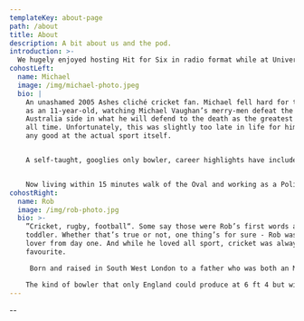 ```yaml
---
templateKey: about-page
path: /about
title: About
description: A bit about us and the pod.
introduction: >-
  We hugely enjoyed hosting Hit for Six in radio format while at University and when Covid-19 and lockdown hit, it only made sense to bring back the show as a podcast! It has kept us going during this tricky period and we has been great to get to speak about the game we both love with each other and some interesting guests. Thank you for listening!
cohostLeft:
  name: Michael
  image: /img/michael-photo.jpeg
  bio: |
    An unashamed 2005 Ashes cliché cricket fan. Michael fell hard for the game
    as an 11-year-old, watching Michael Vaughan’s merry-men defeat the legendary
    Australia side in what he will defend to the death as the greatest series of
    all time. Unfortunately, this was slightly too late in life for him to get
    any good at the actual sport itself.


    A self-taught, googlies only bowler, career highlights have included under-15 B-team player of the year and one-time figures of: 0.3 overs, 0 runs, 3 wickets. In addition to these heady heights as a player; as a fan Michael has devoured cricket in any form, through books, television, live matches, radio and now podcasts!


    Now living within 15 minutes walk of the Oval and working as a Policy Officer in local government, the best thing about Hit for Six for Michael is being able to talk about his favourite sport as much as he wants without fear of boring anyone!
cohostRight:
  name: Rob
  image: /img/rob-photo.jpg
  bio: >-
    ”Cricket, rugby, football“. Some say those were Rob’s first words as a
    toddler. Whether that’s true or not, one thing’s for sure - Rob was a sports
    lover from day one. And while he loved all sport, cricket was always his
    favourite. 

     Born and raised in South West London to a father who was both an MCC and Surrey member - trips to Lord’s and the Oval became de rigueur each summer and from there his love for the sport simply grew and grew. Dreams of becoming a professional cricketer faded quickly as a young teen (the closest he ever got was getting England opener Dom Sibley out in an Under 11s game), but his love for the game remained unfettered.

    The kind of bowler that only England could produce at 6 ft 4 but with no pace and little menace - career highlights have included winning promotion ahead of the 1st XI while University of Warwick Men’s 2nd XI captain and scraping through his probation as an MCC playing member.   Now married, he lives with his wife and cat, and works for an insuretech start-up in London.
---
```


\--
